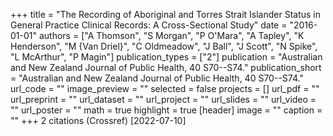 +++
title = "The Recording of Aboriginal and Torres Strait Islander Status in General Practice Clinical Records: A Cross-Sectional Study"
date = "2016-01-01"
authors = ["A Thomson", "S Morgan", "P O'Mara", "A Tapley", "K Henderson", "M {Van Driel}", "C Oldmeadow", "J Ball", "J Scott", "N Spike", "L McArthur", "P Magin"]
publication_types = ["2"]
publication = "Australian and New Zealand Journal of Public Health, 40 S70--S74."
publication_short = "Australian and New Zealand Journal of Public Health, 40 S70--S74."
url_code = ""
image_preview = ""
selected = false
projects = []
url_pdf = ""
url_preprint = ""
url_dataset = ""
url_project = ""
url_slides = ""
url_video = ""
url_poster = ""
math = true
highlight = true
[header]
image = ""
caption = ""
+++
2 citations (Crossref) [2022-07-10]
